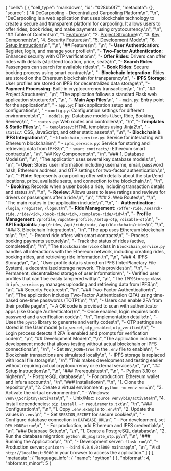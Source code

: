{
 "cells": [
  {
   "cell_type": "markdown",
   "id": "028bb0f7",
   "metadata": {},
   "source": [
    "# DeCarpooling - Decentralized Carpooling Platform\n",
    "\n",
    "DeCarpooling is a web application that uses blockchain technology to create a secure and transparent platform for carpooling. It allows users to offer rides, book rides, and make payments using cryptocurrency.\n",
    "\n",
    "## Table of Contents\n",
    "1. [Features](#features)\n",
    "2. [Project Structure](#project-structure)\n",
    "3. [Key Components](#key-components)\n",
    "4. [Security Features](#security-features)\n",
    "5. [Development Mode](#development-mode)\n",
    "6. [Setup Instructions](#setup-instructions)\n",
    "\n",
    "## Features\n",
    "\n",
    "- **User Authentication**: Register, login, and manage your profile\n",
    "- **Two-Factor Authentication**: Enhanced security with OTP verification\n",
    "- **Offer Rides**: Drivers can offer rides with details (start/end location, price, seats)\n",
    "- **Search Rides**: Passengers can search for available rides\n",
    "- **Book Rides**: Secure booking process using smart contracts\n",
    "- **Blockchain Integration**: Rides are stored on the Ethereum blockchain for transparency\n",
    "- **IPFS Storage**: User profiles are stored on IPFS for decentralized data storage\n",
    "- **Payment Processing**: Built-in cryptocurrency transactions\n",
    "\n",
    "## Project Structure\n",
    "\n",
    "The application follows a standard Flask web application structure:\n",
    "\n",
    "- **Main App Files**:\n",
    "  - `main.py`: Entry point for the application\n",
    "  - `app.py`: Flask application setup and configuration\n",
    "  - `config.py`: Configuration settings for different environments\n",
    "  - `models.py`: Database models (User, Ride, Booking, Review)\n",
    "  - `routes.py`: Web routes and controllers\n",
    "\n",
    "- **Templates & Static Files**:\n",
    "  - `templates/`: HTML templates using Jinja2\n",
    "  - `static/`: CSS, JavaScript, and other static assets\n",
    "\n",
    "- **Blockchain & IPFS Integration**:\n",
    "  - `blockchain_service.py`: Service for interacting with Ethereum blockchain\n",
    "  - `ipfs_service.py`: Service for storing and retrieving data from IPFS\n",
    "  - `smart_contracts/`: Ethereum smart contracts\n",
    "\n",
    "## Key Components\n",
    "\n",
    "### 1. Database Models\n",
    "\n",
    "The application uses several key database models:\n",
    "\n",
    "- **User**: Stores user information including username, email, password hash, Ethereum address, and OTP settings for two-factor authentication.\n",
    "\n",
    "- **Ride**: Represents a carpooling offer with details about the start/end locations, price, available seats, and connection to the blockchain.\n",
    "\n",
    "- **Booking**: Records when a user books a ride, including transaction details and status.\n",
    "\n",
    "- **Review**: Allows users to leave ratings and reviews for drivers or passengers after a ride.\n",
    "\n",
    "### 2. Web Routes\n",
    "\n",
    "The main routes in the application include:\n",
    "\n",
    "- **Authentication**: `/login`, `/register`, `/logout`\n",
    "- **Ride Management**: `/offer-ride`, `/search-ride`, `/ride/<id>`, `/book-ride/<id>`, `/complete-ride/<id>`\n",
    "- **Profile Management**: `/profile`, `/update-profile`, `/setup-otp`, `/disable-otp`\n",
    "- **API Endpoints**: `/api/rides`, `/api/ride/<id>`, `/api/blockchain/rides`\n",
    "\n",
    "### 3. Blockchain Integration\n",
    "\n",
    "The app uses Ethereum blockchain to:\n",
    "\n",
    "- Record ride offers with smart contracts\n",
    "- Process booking payments securely\n",
    "- Track the status of rides (active, completed)\n",
    "\n",
    "The `BlockchainService` class in `blockchain_service.py` handles all interactions with the Ethereum network, including creating rides, booking rides, and retrieving ride information.\n",
    "\n",
    "### 4. IPFS Storage\n",
    "\n",
    "User profile data is stored on IPFS (InterPlanetary File System), a decentralized storage network. This provides:\n",
    "\n",
    "- Permanent, decentralized storage of user information\n",
    "- Verified user profiles that can't be easily tampered with\n",
    "\n",
    "The `IPFSStorage` class in `ipfs_service.py` manages uploading and retrieving data from IPFS.\n",
    "\n",
    "## Security Features\n",
    "\n",
    "### Two-Factor Authentication\n",
    "\n",
    "The application includes Two-Factor Authentication (2FA) using time-based one-time passwords (TOTP):\n",
    "\n",
    "- Users can enable 2FA from their profile page\n",
    "- A QR code is provided to scan with authenticator apps (like Google Authenticator)\n",
    "- Once enabled, login requires both password and a verification code\n",
    "\n",
    "Implementation details:\n",
    "- Uses the `pyotp` library to generate and verify codes\n",
    "- OTP settings are stored in the User model (`otp_secret`, `otp_enabled`, `otp_verified`)\n",
    "- Login process detects if 2FA is enabled and prompts for verification code\n",
    "\n",
    "## Development Mode\n",
    "\n",
    "The application includes a development mode that allows testing without actual blockchain or IPFS connections:\n",
    "\n",
    "- Set `DEV_MODE=true` in the `.env` file to enable\n",
    "- Blockchain transactions are simulated locally\n",
    "- IPFS storage is replaced with local file storage\n",
    "\n",
    "This makes development and testing easier without requiring actual cryptocurrency or external services.\n",
    "\n",
    "## Setup Instructions\n",
    "\n",
    "### Prerequisites\n",
    "\n",
    "- Python 3.10 or higher\n",
    "- PostgreSQL database\n",
    "- For production: Ethereum wallet and Infura account\n",
    "\n",
    "### Installation\n",
    "\n",
    "1. Clone the repository\n",
    "2. Create a virtual environment: `python -m venv venv`\n",
    "3. Activate the virtual environment:\n",
    "   - Windows: `venv\\Scripts\\activate`\n",
    "   - Unix/Mac: `source venv/bin/activate`\n",
    "4. Install dependencies: `pip install -r requirements.txt`\n",
    "\n",
    "### Configuration\n",
    "\n",
    "1. Copy `.env.example` to `.env`\n",
    "2. Update the values in `.env`:\n",
    "   - Set `SESSION_SECRET` for secure cookies\n",
    "   - Configure database connection in `DATABASE_URL`\n",
    "   - For development, set `DEV_MODE=true`\n",
    "   - For production, add Ethereum and IPFS credentials\n",
    "\n",
    "### Database Setup\n",
    "\n",
    "1. Create a PostgreSQL database\n",
    "2. Run the database migration: `python db_migrate_otp.py`\n",
    "\n",
    "### Running the Application\n",
    "\n",
    "- Development server: `flask run`\n",
    "- Production server: `gunicorn --bind 0.0.0.0:5000 main:app`\n",
    "\n",
    "Visit `http://localhost:5000` in your browser to access the application."
   ]
  }
 ],
 "metadata": {
  "language_info": {
   "name": "python"
  }
 },
 "nbformat": 4,
 "nbformat_minor": 5
}

